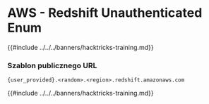 # AWS - Redshift Unauthenticated Enum

{{#include ../../../banners/hacktricks-training.md}}

### Szablon publicznego URL
```
{user_provided}.<random>.<region>.redshift.amazonaws.com
```
{{#include ../../../banners/hacktricks-training.md}}

